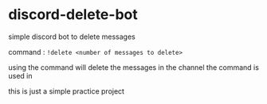 # discord-delete-bot
 simple discord bot to delete messages

command : `!delete <number of messages to delete>`

using the command will delete the messages in the channel the command is used in

this is just a simple practice project

